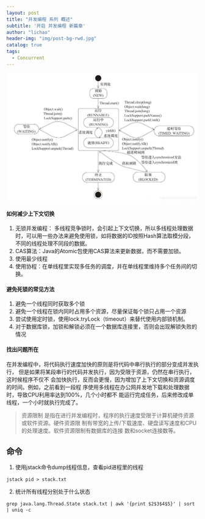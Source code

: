 ```yaml
---
layout: post
title: "并发编程 系列 概述"
subtitle: '开启 并发编程 新篇章'
author: "lichao"
header-img: "img/post-bg-rwd.jpg"
catalog: true
tags:
  - Concurrent 
---
```



![jvm](/img/concurrent/20181120173640764.jpeg)

#### 如何减少上下文切换
1. 无锁并发编程：
多线程竞争锁时，会引起上下文切换，所以多线程处理数据时，可以用一些办法来避免使用锁，如将数据的ID按照Hash算法取模分段，不同的线程处理不同段的数据。
2. CAS算法：Java的Atomic包使用CAS算法来更新数据，而不需要加锁。
3. 使用最少线程
4. 使用协程：在单线程里实现多任务的调度，并在单线程里维持多个任务间的切换。

#### 避免死锁的常见方法
1. 避免一个线程同时获取多个锁
2. 避免一个线程在锁内同时占用多个资源，尽量保证每个锁只占用一个资源
3. 尝试使用定时锁，使用lock.tryLock（timeout）来替代使用内部锁机制。
4. 对于数据库锁，加锁和解锁必须在一个数据库连接里，否则会出现解锁失败的情况


#### 找出问题所在
在并发编程中，将代码执行速度加快的原则是将代码中串行执行的部分变成并发执行，
但是如果将某段串行的代码并发执行，因为受限于资源，仍然在串行执行，这时候程序不仅不
会加快执行，反而会更慢，因为增加了上下文切换和资源调度的时间。例如，之前看到一段程
序使用多线程在办公网并发地下载和处理数据时，导致CPU利用率达到100%，几个小时都不
能运行完成任务，后来修改成单线程，一个小时就执行完成了。

> 资源限制 是指在进行并发编程时，程序的执行速度受限于计算机硬件资源或软件资源。硬件资源限
制有带宽的上传/下载速度、硬盘读写速度和CPU的处理速度。软件资源限制有数据库的连接
数和socket连接数等。


## 命令
1. 使用jstack命令dump线程信息，查看pid进程里的线程
```
jstack pid > stack.txt
```
2. 统计所有线程分别处于什么状态
```
grep java.lang.Thread.State stack.txt | awk '{print $2$3$4$5}' | sort | uniq -c
```